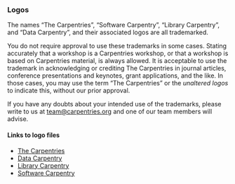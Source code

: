 ### Logos

The names “The Carpentries”, “Software Carpentry”, “Library Carpentry”, and “Data Carpentry”, and their associated logos are all trademarked.

You do not require approval to use these trademarks in some cases. Stating accurately that a workshop is a Carpentries workshop, or that a workshop is based on Carpentries material, is always allowed. It is acceptable to use the trademark in acknowledging or crediting The Carpentries in journal articles, conference presentations and keynotes, grant applications, and the like. In those cases, you may use the term “The Carpentries” or the *unaltered logos* to indicate this, without our prior approval.

If you have any doubts about your intended use of the trademarks, please write to us at team@carpentries.org and one of our team members will advise.

#### Links to logo files

* [The Carpentries](https://github.com/carpentries/logo)
* [Data Carpentry](https://github.com/datacarpentry/logos)
* [Library Carpentry](https://github.com/LibraryCarpentry/lc-styleguide/tree/master/logo)
* [Software Carpentry](https://github.com/swcarpentry/communications/tree/master/misc/logo)

